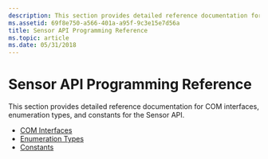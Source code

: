 ```yaml
---
description: This section provides detailed reference documentation for COM interfaces, enumeration types, and constants for the Sensor API.
ms.assetid: 69f8e750-a566-401a-a95f-9c3e15e7d56a
title: Sensor API Programming Reference
ms.topic: article
ms.date: 05/31/2018
---
```


# Sensor API Programming Reference

This section provides detailed reference documentation for COM interfaces, enumeration types, and constants for the Sensor API.

-   [COM Interfaces](windows-sensors-com-interfaces.md)
-   [Enumeration Types](enumeration-types.md)
-   [Constants](constants.md)

 

 



